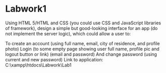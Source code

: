 # Labwork1
Using HTML 5/HTML and CSS (you could use CSS and JavaScript libraries of framework), design a simple but good-looking interface for an app (do not implement the server logic), which could allow a user to:

To create an account (using full name, email, city of residence, and profile photo)
Login (to some empty page showing user full name, profile pic and logout button or link) (email and password)
And change password (using current and new password)
Link to application: C:\xampp\htdocs\Labwork\Lab1
